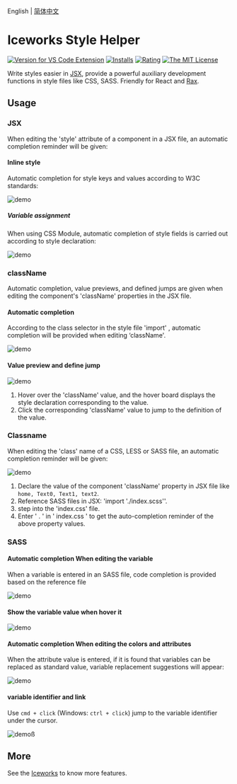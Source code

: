 English | [简体中文](https://github.com/ice-lab/iceworks/blob/master/extensions/iceworks-style-helper/README.md)

# Iceworks Style Helper

[![Version for VS Code Extension](https://vsmarketplacebadge.apphb.com/version-short/iceworks-team.iceworks-style-helper.svg?logo=visual-studio-code)](https://marketplace.visualstudio.com/items?itemName=iceworks-team.iceworks-style-helper)
[![Installs](https://vsmarketplacebadge.apphb.com/installs-short/iceworks-team.iceworks-style-helper.svg)](https://marketplace.visualstudio.com/items?itemName=iceworks-team.iceworks-style-helper)
[![Rating](https://vsmarketplacebadge.apphb.com/rating-short/iceworks-team.iceworks-style-helper.svg)](https://marketplace.visualstudio.com/items?itemName=iceworks-team.iceworks-style-helper)
[![The MIT License](https://img.shields.io/badge/license-MIT-blue.svg)](http://opensource.org/licenses/MIT)

Write styles easier in [JSX](https://reactjs.org/docs/introducing-jsx.html), provide  a powerful auxiliary development functions in style files like CSS, SASS. Friendly for React and [Rax](https://rax.js.org/).

## Usage

### JSX

When editing the 'style' attribute of a component in a JSX file, an automatic completion reminder will be given:

#### Inline style

Automatic completion  for style keys and values according to W3C standards:

![demo](https://user-images.githubusercontent.com/56879942/87412958-3895e700-c5fc-11ea-88e2-3e3e78a07f9e.gif)

##### Variable assignment

When using CSS Module, automatic completion of style fields is carried out according to style declaration:

![demo](https://user-images.githubusercontent.com/56879942/87412953-36cc2380-c5fc-11ea-9315-f153b1415dc8.gif)

### className

Automatic completion, value previews, and defined jumps are given when editing the component's 'className' properties in the JSX file.

#### Automatic completion

According to the class selector in the style file 'import' , automatic completion will be provided when editing ‘className'.

![demo](https://user-images.githubusercontent.com/56879942/87412926-2caa2500-c5fc-11ea-9acc-78974ddb1932.gif)

#### Value preview and define jump

![demo](https://user-images.githubusercontent.com/56879942/87412950-35026000-c5fc-11ea-83ee-33de13681911.gif)

1. Hover over the 'className' value, and the hover board displays the style declaration corresponding to the value.
2. Click the corresponding 'className' value to jump to the definition of the value.

### Classname

When editing the 'class' name of a CSS, LESS or SASS file, an automatic completion reminder will be given:

![demo](https://user-images.githubusercontent.com/56879942/87416514-63366e80-c601-11ea-8f3e-05fe51a8f26b.gif)

1. Declare the value of the component 'className' property in JSX file like ` home, Text0, Text1, text2 `.
2. Reference SASS files in JSX: 'import './index.scss''.
3. step into the 'index.css' file.
4. Enter ' . ' in '  index.css ' to get the auto-completion reminder of the above property values.

### SASS

#### Automatic completion When editing the variable

When a variable is entered in an SASS file, code completion is provided based on the reference file

![demo](https://user-images.githubusercontent.com/56879942/87523081-026a6d00-c6b9-11ea-8e8a-5d62688c020d.gif)  

#### Show the variable value when hover it

![demo](https://user-images.githubusercontent.com/56879942/87412974-3e8bc800-c5fc-11ea-9a6c-ea62eecbfbff.gif)

#### Automatic completion When editing the colors and attributes

When the attribute value is entered, if it is found that variables can be replaced as standard value, variable replacement suggestions will appear:

![demo](https://user-images.githubusercontent.com/56879942/87531943-04d2c400-c6c5-11ea-9f74-be6721353e46.gif)

#### variable identifier and link

Use `cmd + click`  (Windows: `ctrl + click`) jump to the variable identifier under the cursor.

![demo](https://user-images.githubusercontent.com/56879942/87419478-2456e780-c606-11ea-9842-47a01b7e85c8.gif)ß

## More

See the [Iceworks](https://marketplace.visualstudio.com/items?itemName=iceworks-team.iceworks) to know more features.
